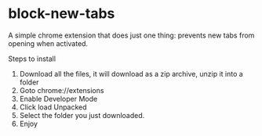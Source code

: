 # block-new-tabs
A simple chrome extension that does just one thing: prevents new tabs from opening when activated. 

Steps to install

1. Download all the files, it will download as a zip archive, unzip it into a folder
2. Goto chrome://extensions
3. Enable Developer Mode
4. Click load Unpacked
5. Select the folder you just downloaded. 
6. Enjoy
